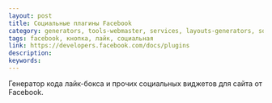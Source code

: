 ```yaml
---
layout: post
title: Социальные плагины Facebook
category: generators, tools-webmaster, services, layouts-generators, social-buttons
tags: facebook, кнопка, лайк, социальная
link: https://developers.facebook.com/docs/plugins
description:
keywords:
---
```


<p>Генератор кода лайк-бокса и прочих социальных виджетов для сайта от Facebook.</p>
